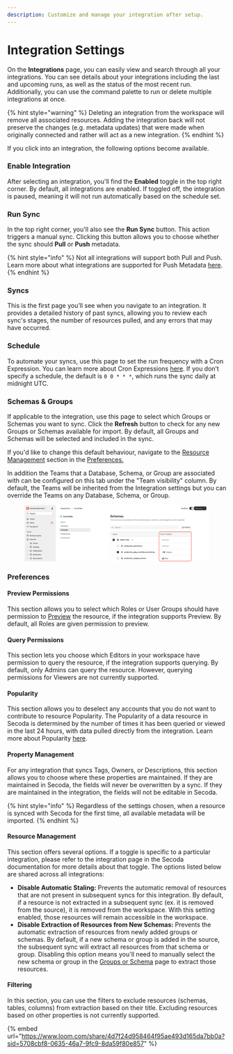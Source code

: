 ```yaml
---
description: Customize and manage your integration after setup.
---
```


# Integration Settings

On the **Integrations** page, you can easily view and search through all your integrations. You can see details about your integrations including the last and upcoming runs, as well as the status of the most recent run. Additionally, you can use the command palette to run or delete multiple integrations at once.

{% hint style="warning" %}
Deleting an integration from the workspace will remove all associated resources. Adding the integration back will not preserve the changes (e.g. metadata updates) that were made when originally connected and rather will act as a new integration.&#x20;
{% endhint %}

If you click into an integration, the following options become available.&#x20;

### Enable Integration

After selecting an integration, you'll find the **Enabled** toggle in the top right corner. By default, all integrations are enabled. If toggled off, the integration is paused, meaning it will not run automatically based on the schedule set.

### Run Sync

In the top right corner, you'll also see the **Run Sync** button. This action triggers a manual sync. Clicking this button allows you to choose whether the sync should **Pull** or **Push** metadata.&#x20;

{% hint style="info" %}
Not all integrations will support both Pull and Push. Learn more about what integrations are supported for Push Metadata [here](../features/push-metadata-to-source.md).&#x20;
{% endhint %}

### Syncs

This is the first page you’ll see when you navigate to an integration. It provides a detailed history of past syncs, allowing you to review each sync's stages, the number of resources pulled, and any errors that may have occurred.

### Schedule

To automate your syncs, use this page to set the run frequency with a Cron Expression. You can learn more about Cron Expressions [here](https://crontab.guru/). If you don’t specify a schedule, the default is `0 0 * * *`, which runs the sync daily at midnight UTC.

### Schemas & Groups

If applicable to the integration, use this page to select which Groups or Schemas you want to sync. Click the **Refresh** button to check for any new Groups or Schemas available for import. By default, all Groups and Schemas will be selected and included in the sync.

If you'd like to change this default behaviour, navigate to the [Resource Management](integration-settings.md#resource-management) section in the [Preferences.](integration-settings.md#preferences)&#x20;

In addition the Teams that a Database, Schema, or Group are associated with can be configured on this tab under the "Team visibility" column. By default, the Teams will be inherited from the Integration settings but you can override the Teams on any Database, Schema, or Group.

<figure><img src="../.gitbook/assets/image.png" alt=""><figcaption></figcaption></figure>

### Preferences

#### Preview Permissions

This section allows you to select which Roles or User Groups should have permission to [Preview](../features/data-previews.md) the resource, if the integration supports Preview. By default, all Roles are given permission to preview.&#x20;

#### Query Permissions

This section lets you choose which Editors in your workspace have permission to query the resource, if the integration supports querying. By default, only Admins can query the resource. However, querying permissions for Viewers are not currently supported.

#### Popularity

This section allows you to deselect any accounts that you do not want to contribute to resource Popularity. The Popularity of a data resource in Secoda is determined by the number of times it has been queried or viewed in the last 24 hours, with data pulled directly from the integration. Learn more about Popularity [here](../features/popularity.md).

#### Property Management

For any integration that syncs Tags, Owners, or Descriptions, this section allows you to choose where these properties are maintained. If they are maintained in Secoda, the fields will never be overwritten by a sync. If they are maintained in the integration, the fields will not be editable in Secoda.

{% hint style="info" %}
Regardless of the settings chosen, when a resource is synced with Secoda for the first time, all available metadata will be imported.
{% endhint %}

#### Resource Management

This section offers several options. If a toggle is specific to a particular integration, please refer to the integration page in the Secoda documentation for more details about that toggle. The options listed below are shared across all integrations:

* **Disable Automatic Staling:** Prevents the automatic removal of resources that are not present in subsequent syncs for this integration. By default, if a resource is not extracted in a subsequent sync (ex. it is removed from the source), it is removed from the workspace. With this setting enabled, those resources will remain accessible in the workspace.
* **Disable Extraction of Resources from New Schemas:** Prevents the automatic extraction of resources from newly added groups or schemas. By default, if a new schema or group is added in the source, the subsequent sync will extract all resources from that schema or group. Disabling this option means you'll need to manually select the new schema or group in the [Groups or Schema](integration-settings.md#groups-or-schemas) page to extract those resources.

#### Filtering

In this section, you can use the filters to exclude resources (schemas, tables, columns) from extraction based on their title.  Excluding resources based on other properties is not currently supported.

{% embed url="https://www.loom.com/share/4d7f24d958464f95ae493d165da7bb0a?sid=5708cbf8-0635-46a7-9fc9-8da59f80e857" %}
